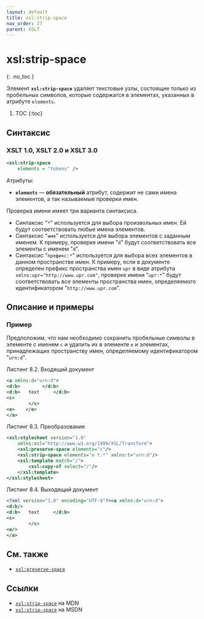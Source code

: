 ```yaml
---
layout: default
title: xsl:strip-space
nav_order: 27
parent: XSLT
---
```


<!-- prettier-ignore-start -->
# xsl:strip-space
{: .no_toc }
<!-- prettier-ignore-end -->

Элемент **`xsl:strip-space`** удаляет текстовые узлы, состоящие только из пробельных символов, которые содержатся в элементах, указанных в атрибуте `elements`.

<!-- prettier-ignore -->
1. TOC
{:toc}

## Синтаксис

### XSLT 1.0, XSLT 2.0 и XSLT 3.0

```xml
<xsl:strip-space
    elements = "tokens" />
```

Атрибуты:

- **`elements`** — **обязательный** атрибут, содержит не сами имена элементов, а так называемые проверки имен.

Проверка имени имеет три варианта синтаксиса.

- Синтаксис "`*`" используется для выбора произвольных имен. Ей будут соответствовать любые имена элементов.
- Синтаксис "`имя`" используется для выбора элементов с заданным именем. К примеру, проверке имени "`d`" будут соответствовать все элементы с именем "`d`".
- Синтаксис "`префикс:*`" используется для выбора всех элементов в данном пространстве имен. К примеру, если в документе определен префикс пространства имен `upr` в виде атрибута `xmlns:upr="http://www.upr.com"`, проверке имени "`upr:*`" будут соответствовать все элементы пространства имен, определяемого идентификатором "`http://www.upr.com`".

## Описание и примеры

### Пример

Предположим, что нам необходимо сохранить пробельные символы в элементе с именем `c` и удалить их в элементе `e` и элементах, принадлежащих пространству имен, определяемому идентификатором "`urn:d`".

Листинг 8.2. Входящий документ

```xml
<a xmlns:d="urn:d">
<d:b>        </d:b>
<d:b>   text     </d:b>
<c>
        </c>
<e>    </e>
</a>
```

Листинг 8.3. Преобразование

```xml
<xsl:stylesheet version="1.0"
    xmlns:xsl="http://www.w3.org/1999/XSL/Transform">
    <xsl:preserve-space elements="c"/>
    <xsl:strip-space elements="e t:*" xmlns:t="urn:d"/>
    <xsl:template match="/">
        <xsl:copy-of select="/"/>
    </xsl:template>
</xsl:stylesheet>
```

Листинг 8.4. Выходящий документ

```xml
<?xml version="1.0" encoding="UTF-8"?><a xmlns:d="urn:d">
<d:b/>
<d:b>   text     </d:b>
<c>
        </c>
<e/>
</a>
```

## См. также

- [`xsl:preserve-space`](/xslt/xsl-preserve-space/)

## Ссылки

- [`xsl:strip-space`](https://developer.mozilla.org/en/XSLT/strip-space) на MDN
- [`xsl:strip-space`](https://msdn.microsoft.com/en-us/library/ms256473.aspx) на MSDN
